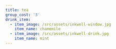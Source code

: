 ```yaml
---
title: tea
group_cost: '3'
drink_item:
  - item_image: /src/assets/inkwell-window.jpg
    item_name: chamomile
  - item_image: /src/assets/inkwell-drink.jpg
    item_name: mint
---
```


